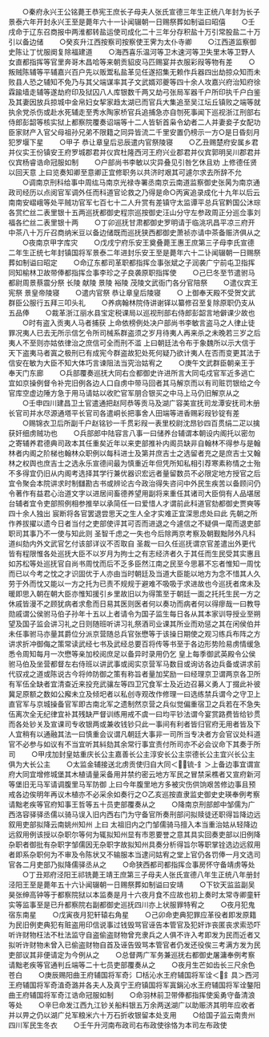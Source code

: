 <!-- { "loadSidebar": true } -->
　　○秦府永兴王公铭薨王恭宪王庶长子母夫人张氏宣德三年生正统八年封为长子景泰六年开封永兴王至是薨年六十一讣闻辍朝一日赐祭葬如制谥曰昭僖
　　○壬戌命于辽东召商报中两淮都转盐运使司成化二十三年分存积盐十万引常股盐二十万引以备边储
　　○癸亥升江西按察司按察使王霁为太仆寺卿
　　○江西道监察御史陈让丁忧服阕复除福建道
　　○海西喜乐温河等卫木速河等卫失里木等卫野人女直都指挥等官里奔哥木昌哈等来朝贡貂皮马匹赐宴并衣服彩叚等物有差
　　○叛贼陈辅等平辅嘉兴百户先以贩鬻私盐革见任遂招集无赖作兵器四出劫掠众知而未败县人恐之辅知不免乃与其父端谋率其子文武婿邓夔等四十余人攻嘉兴府治知府徐霖踰墙走辅等遂劫府印及狱囚八人库银数千两又劫弓张局军器千户所印执千户白鉴及其妻因放兵掠城中金帛妇女挈家趋太湖已而官兵大集追至吴江坛丘镇败之端等就执余党杀伤或赴水死辅走至秀水陶家桥官兵追捕急亦自刎死事闻下巡视浙江刑部右侍郎彭韶等核实狱上都察院覆奏诏端等十二人皆斩首枭令幼者二人并妻妾子女配功臣家财产入官父母祖孙兄弟不限籍之同异皆流二千里安置仍榜示一方○是日昏刻月犯罗堰下星
　　○甲子  恭让章皇后忌辰遣内官祭陵寝
　　○乙丑赐楚府安属乡君并仪实王份镇安王府罗城郡君并仪宾杜隆西河王府兴业郡君并仪宾郭明吴川郡君并仪宾杨睿诰命冠服如制
　　○户部尚书李敏以灾异叠见引咎乞休且劝  上修德任贤以回天意  上曰览奏知卿至意卿正宜修职务以共济时艰其可遽尔求去所辞不允
　　○调南京刑科给事中周纮马南京光禄寺署丞南京云南道监察御史张昺为南京通政司经历以点阅官军调外任而科道官论救之乃得是命○丙寅追录成化十九年以后云南南安嶍峨等处平贼功官军七百七十二人升赏有差镇守太监谭平总兵官黔国公沐琮各赏纻丝二表里银十五两巡抚都御史程宗巡按御史汪山分守左参政周正分巡佥事刘福各纻丝二表里银十两
　　○丁卯巡抚甘肃都御史罗明请于临洮巩昌平凉三府开中茶八十万斤召商纳米豆以备边储既而巡抚狭西都御史萧祯亦请中茶备赈济俱从之
　　○夜南京甲字库灾
　　○戊戌宁府乐安王奠叠薨王惠王庶第三子母李氏宣德二年生正统七年封镇国将军景泰二年进封乐安王至是薨年六十二讣闻辍朝一日赐祭葬如制谥曰昭定
　　○命辽东都司革职都指挥佥事张斌之子润袭广宁前屯卫指挥同知榆林卫故带俸都指挥佥事李珍之子良袭原职指挥使
　　○己巳冬至节遣驸马都尉周景蔡震分祭  长陵  献陵  景陵  裕陵  茂陵文武衙门各分官陪祭
　　○遣仪宾王宪祭  景皇帝陵寝
　　○遣内官祭  恭让章皇后陵寝
　　○  上御奉天殿不受贺文武群臣公服行五拜三叩头礼
　　○养病翰林院侍讲谢铎以纂修召至复除原职仍支从五品俸
　　○裁革浙江丽水县宝定税课局以巡视刑部右侍郎彭韶言地僻课少故也
　　○时有盗入贡夷人马者捕获  上命依榜例处决户部尚书李敏言盗马之人律止徒罪况夷人已去无所示信乞令所司械系群盗须之岁月待夷人再来杀之未晚若三岁之后夷人不至则亦姑依律治之庶信可全而刑不滥  上曰朝廷法令布于象魏所以示大信于天下盗夷马者寘之极刑已有成宪今群盗故犯处死何疑乃欲计夷人在否而变更其法于信安在敏为大臣不知大体巧言谏阻法当究治姑宥之
　　○庚午文武群臣朝亲王于奉天门东廊
　　○兵部覆奏巡抚大同右佥都御史许进所言大同屯戍官军近多逃亡宜如京操例督令补完旧例各边人口自虏中带马回者其马解京而以有司赃罚银给之今官库空虚边陲方急于用马请姑以收贮官军朋合银买之中马上马仍旧解京从之
　　○壬申四川建昌卫土官遣通把赵阿恭等贡马及湖广容美宣抚司龙潭安抚司木册长官司并水尽源通塔平长官司各遣峒长把事舍人田端等进香赐彩叚钞锭有差
　　○赐锦衣卫后所副千户赵铭钞一千贯彩叚一表里校尉沈昂钞四百贯绢二疋以擒获奸细虏贼功也
　　○兵部郎中陆容言八事一曰储养台辅谓本朝设内阁托以密勿之寄辅养君德典司政本其任重矣近年以来吏部推补内阁员缺非自翰林不得参与是翰林者内阁之阶梯也翰林众职例以每科进士及第并庶吉士之选留者充之是庶吉士又翰林之权舆也庶吉士之选永乐宣德间最为慎重近年但凭所知私相引荐寒素称情之士殆不多得宜仍旧从内阁考选择其学行兼优器识宏远者量留数员不必限定地方授官之后宜令聚会本院讲求时制讎勘古书或辨论古今政治得失咨问中外民生疾苦以备顾问仍令著作有益君心治道文字以进居间畜德养望用副将来重任其诸司大臣倘有人品堪居台辅者宜令吏部照例相参推举以承简任一曰爱惜人才谓前此科道官劾都御史贾奭等四十余人独出  宸断将各官罢退尝思天之生人全才实难正宜深思虑处曰此  先朝之所作养拔擢以遗今日者当付之吏部使评其可否而进退之今遽信之不疑俱一麾而退吏部职司其事乃不一使与知此则  圣智千虑之一失也今后除两京考察及朝觐黜陟外凡科道纠劾内外文武官乞付该部详议不否取自  圣裁一曰久任巡抚谓京官差遣出外更代皆有程限惟各处巡抚大臣不以岁月为拘士之有志经济者久于其任而生民受其实惠且如苏松等处巡抚官自尚书周忱而后不乏多臣然江南之民至今思慕不忘者惟知一周忱而已以今考之忱之才识固优于人亦由当时朝廷及当道大臣能以地方为念不惜其人久劳于外而忱又能以一方之托为已责不规规于避难不吸吸于求进故也今巡抚者席未及暖即思入朝在朝大臣亦惟知援引乡里故旧以为得策至于朝廷一面之托托生民一方之休戚皆漫不之顾犹病者求愈而日易其医则医者何以奏功而病者何以得瘳哉一曰教导勋戚谓公侯驸马伯子孙年十五以上者请令为国子监生每日各从其本家训导授业至朔望及国子监会讲习礼之日则随班听讲习礼祭酒司业课其所业而劝惩之其在闲侯伯并未任事驸马亦量其爵位分派京营随总兵官张懋等于该操日期使之观习练兵布阵之方讲求折冲御侮之策常读武经七书及武经总要百将传等书至于各边形势险易虏情缓急悉令周知每月一次懋等亲加校阅庶足以备异时录用仍乞  皇上每季御武英殿令公侯驸马伯及坐营都督左右侍班以讲武事或阅实京营军马数目或询访各边兵备或讲求前代驭戎之道或陈说古今将帅防御之策有称旨者量加奖励一曰经理京卫谓两京各卫所有军伍全缺者宜清查近来投充武骧左等四卫冗食军士及近边召募义勇人丁掇此补彼冀足原额之数如公廨未立及倾圯者以私创寺观改作修理一曰选练禁兵谓今之守卫上直官军与京城操备官军即古南北军之遗制然京营之兵似觉偏重宿卫之兵若在不急失伍离次全无纪律宜补其残缺严督训练用戒不虞一曰均平钞法谓今宴赏路费皆给钞贯而各处钞关及宣课司专收银两或兼收钱钞只此一事间有利者皆归官府无用者皆及下人宜稍有以通融其法一曰慎重会议谓凡朝廷大事非一司所当专决者方会官议处科道官不必参与如议有不当宜听其紏劾其余常行事宜责付所司亦不必会议命下其奏于所司
　　○甲戌加封皇姑重庆长公主嘉善长公主淳安长公主崇德长公主宜兴长公主俱为大长公主
　　○太监金辅接送北虏贡使归自大同＜锍-釒＞上备边事宜谓宣府大同宜增修城堡其木植请量采备用并禁约密云地方军民之冒禁采樵者又宣府新河等堡旧无马军请调腹里马军防御  上曰今年腹里地方多被灾伤供饷艰苦修边事且预戒各边俟明年再议木植亦不必采余如奏行之○乙亥巡按直隶监史御史史瑛奉例考察请黜老疾等官府知事王哲等五十员吏部覆奏从之
　　○降南京刑部郎中邹儒为广西洛容驿驿丞儒以骑马误入旧内西右门为守备官所奏刑部问拟赎徒还职得旨降边远叙用吏部拟降云南姚州知州  上曰  太祖旧内之门邹儒骑马擅入本当重治姑从轻降边远叙用例该授以杂职尔等何为辄拟知州显有市恩要誉之意其具实回奏吏部以旧例降杂职者御批有杂职字邹儒因无杂职字故拟知州具奏分析得旨尔等职掌铨选边远叙用者即系杂职何为不审及令陈状又不输服本当逮问姑宥之堂上官仍各罚俸一月文选司官各二月吏部乃拟降儒驿丞从之
　　○命狭西都司都指挥佥事房怀守备靖虏等处
　　○丁丑郑府泾阳王祁铣薨王靖王庶第三子母夫人张氏宣德八年生正统八年册封泾阳王至是薨年五十六讣闻辍朝一日赐祭葬如制谥曰安靖
　　○下钦天监监副吴昊张绅高钟等于都察院狱以本监奏是月十六夜月食不应故也初上奏时太常寺卿童轩实等监事至是已升都察院右副都御史巡抚四川亦上状服罪特宥之
　　○夜月犯鬼宿东南星
　　○戊寅夜月犯轩辕右角星
　　○己卯命吏典犯罪应革役者即发原籍为民旧例吏典犯有赃盗用印信说事过钱毁骂官诬告本管官及犯奸诈丧匿丧求索恐吓听许财物枉法不杜法监守自盗偷盗财物曾充隶兵之人俱不许入考即发为民而近者又拟听许财物未曾入已偷盗财物自首及诬告毁骂本管官者仍发还役俟三考满方发为民吏部议其非便请定为今例从之
　　○总督两广军务兼巡抚右都御史屠滽奉例考察请黜老疾等官通判丘端等二十七员吏部覆奏从之
　　○夜月生芒如齿长三尺余色苍白
　　○庚辰赐阳曲王府辅国将军奇氵□栝沁水王府辅国将军诠＜釒具＞西河王府辅国将军奇淔奇潞并各夫人及真宁王府镇国将军寘鋗沁水王府辅国将军诠鏊阳曲王府辅国将军奇江诰命冠服如制
　　○命羽林前卫带俸都指挥使奚勇守备清浪等处
　　○辛巳命发江西九江钞关船料银五万余两送湖广以助赈济其明年应收者并以畀之仍以湖广兑军粮米六十万石折收银留本处支用
　　○给国子监云南贵州四川军民生冬衣
　　○壬午升河南布政司右布政使徐恪为本司左布政使
